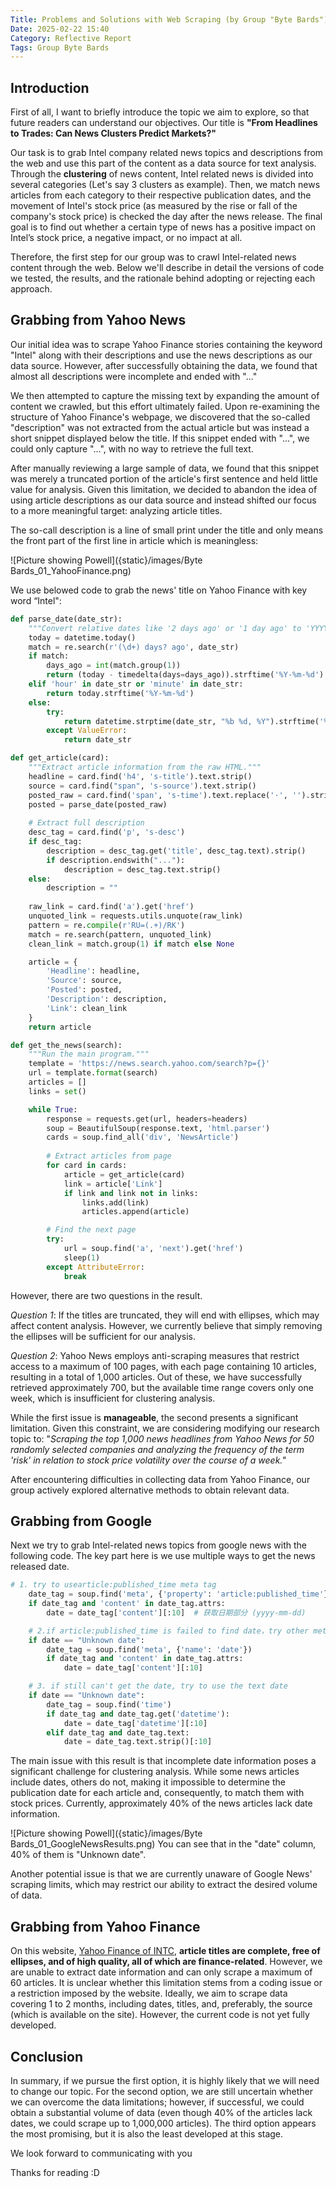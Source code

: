 ```yaml
---
Title: Problems and Solutions with Web Scraping (by Group "Byte Bards")
Date: 2025-02-22 15:40
Category: Reflective Report
Tags: Group Byte Bards
---
```


## Introduction

First of all, I want to briefly introduce the topic we aim to explore, so that future readers can understand our objectives.
Our title is **"From Headlines to Trades: Can News Clusters Predict Markets?"**

Our task is to grab Intel company related news topics and descriptions from the web and use this part of the content as a data source for text analysis. 
Through the **clustering** of news content, Intel related news is divided into several categories (Let's say 3 clusters as example).
Then, we match news articles from each category to their respective publication dates, and the movement of Intel's stock price (as measured by the rise or fall of the company's stock price) is checked the day after the news release.
The final goal is to find out whether a certain type of news has a positive impact on Intel’s stock price, a negative impact, or no impact at all.

Therefore, the first step for our group was to crawl Intel-related news content through the web. 
Below we'll describe in detail the versions of code we tested, the results, and the rationale behind adopting or rejecting each approach. 

## Grabbing from Yahoo News
Our initial idea was to scrape Yahoo Finance stories containing the keyword "Intel" along with their descriptions and use the news descriptions as our data source. However, after successfully obtaining the data, we found that almost all descriptions were incomplete and ended with "..."

We then attempted to capture the missing text by expanding the amount of content we crawled, but this effort ultimately failed. Upon re-examining the structure of Yahoo Finance's webpage, we discovered that the so-called "description" was not extracted from the actual article but was instead a short snippet displayed below the title. If this snippet ended with "...", we could only capture "...", with no way to retrieve the full text.

After manually reviewing a large sample of data, we found that this snippet was merely a truncated portion of the article's first sentence and held little value for analysis. Given this limitation, we decided to abandon the idea of using article descriptions as our data source and instead shifted our focus to a more meaningful target: analyzing article titles.

The so-call description is a line of small print under the title and only means the front part of the first line in article which is meaningless:

![Picture showing Powell]({static}/images/Byte Bards_01_YahooFinance.png)

We use belowed code to grab the news' title on Yahoo Finance with key word “Intel":

```python
def parse_date(date_str):
    """Convert relative dates like '2 days ago' or '1 day ago' to 'YYYY-MM-DD' format."""
    today = datetime.today()
    match = re.search(r'(\d+) days? ago', date_str)
    if match:
        days_ago = int(match.group(1))
        return (today - timedelta(days=days_ago)).strftime('%Y-%m-%d')
    elif 'hour' in date_str or 'minute' in date_str:
        return today.strftime('%Y-%m-%d')
    else:
        try:
            return datetime.strptime(date_str, "%b %d, %Y").strftime('%Y-%m-%d')
        except ValueError:
            return date_str

def get_article(card):
    """Extract article information from the raw HTML."""
    headline = card.find('h4', 's-title').text.strip()
    source = card.find("span", 's-source').text.strip()
    posted_raw = card.find('span', 's-time').text.replace('·', '').strip()
    posted = parse_date(posted_raw)
    
    # Extract full description
    desc_tag = card.find('p', 's-desc')
    if desc_tag:
        description = desc_tag.get('title', desc_tag.text).strip()
        if description.endswith("..."):
            description = desc_tag.text.strip()
    else:
        description = ""
    
    raw_link = card.find('a').get('href')
    unquoted_link = requests.utils.unquote(raw_link)
    pattern = re.compile(r'RU=(.+)/RK')
    match = re.search(pattern, unquoted_link)
    clean_link = match.group(1) if match else None

    article = {
        'Headline': headline,
        'Source': source,
        'Posted': posted,
        'Description': description,
        'Link': clean_link
    }
    return article

def get_the_news(search):
    """Run the main program."""
    template = 'https://news.search.yahoo.com/search?p={}'
    url = template.format(search)
    articles = []
    links = set()

    while True:
        response = requests.get(url, headers=headers)
        soup = BeautifulSoup(response.text, 'html.parser')
        cards = soup.find_all('div', 'NewsArticle')
        
        # Extract articles from page
        for card in cards:
            article = get_article(card)
            link = article['Link']
            if link and link not in links:
                links.add(link)
                articles.append(article)

        # Find the next page
        try:
            url = soup.find('a', 'next').get('href')
            sleep(1)
        except AttributeError:
            break
```
However, there are two questions in the result.

_Question 1_: If the titles are truncated, they will end with ellipses, which may affect content analysis. However, we currently believe that simply removing the ellipses will be sufficient for our analysis.

_Question 2_: Yahoo News employs anti-scraping measures that restrict access to a maximum of 100 pages, with each page containing 10 articles, resulting in a total of 1,000 articles. Out of these, we have successfully retrieved approximately 700, but the available time range covers only one week, which is insufficient for clustering analysis.

While the first issue is **manageable**, the second presents a significant limitation. Given this constraint, we are considering modifying our research topic to: "_Scraping the top 1,000 news headlines from Yahoo News for 50 randomly selected companies and analyzing the frequency of the term 'risk' in relation to stock price volatility over the course of a week."_

After encountering difficulties in collecting data from Yahoo Finance, our group actively explored alternative methods to obtain relevant data.
## Grabbing from Google

Next we try to grab Intel-related news topics from google news with the following code. The key part here is we use multiple ways to get the news released date.

```python
# 1. try to usearticle:published_time meta tag
    date_tag = soup.find('meta', {'property': 'article:published_time'})
    if date_tag and 'content' in date_tag.attrs:
        date = date_tag['content'][:10]  # 获取日期部分 (yyyy-mm-dd)

    # 2.if article:published_time is failed to find date，try other meta labels
    if date == "Unknown date":
        date_tag = soup.find('meta', {'name': 'date'})
        if date_tag and 'content' in date_tag.attrs:
            date = date_tag['content'][:10]

    # 3. if still can't get the date, try to use the text date
    if date == "Unknown date":
        date_tag = soup.find('time')
        if date_tag and date_tag.get('datetime'):
            date = date_tag['datetime'][:10]
        elif date_tag and date_tag.text:
            date = date_tag.text.strip()[:10]
```
The main issue with this result is that incomplete date information poses a significant challenge for clustering analysis. While some news articles include dates, others do not, making it impossible to determine the publication date for each article and, consequently, to match them with stock prices. Currently, approximately 40% of the news articles lack date information.

![Picture showing Powell]({static}/images/Byte Bards_01_GoogleNewsResults.png)
You can see that in the "date" column, 40% of them is "Unknown date".

Another potential issue is that we are currently unaware of Google News' scraping limits, which may restrict our ability to extract the desired volume of data.
## Grabbing from Yahoo Finance

On this website, [Yahoo Finance of INTC](https://finance.yahoo.com/quote/INTC/news/), **article titles are complete, free of ellipses, and of high quality, all of which are finance-related**. However, we are unable to extract date information and can only scrape a maximum of 60 articles. It is unclear whether this limitation stems from a coding issue or a restriction imposed by the website. Ideally, we aim to scrape data covering 1 to 2 months, including dates, titles, and, preferably, the source (which is available on the site). However, the current code is not yet fully developed.

## Conclusion
In summary, if we pursue the first option, it is highly likely that we will need to change our topic. For the second option, we are still uncertain whether we can overcome the data limitations; however, if successful, we could obtain a substantial volume of data (even though 40% of the articles lack dates, we could scrape up to 1,000,000 articles). The third option appears the most promising, but it is also the least developed at this stage.

We look forward to communicating with you

Thanks for reading :D

